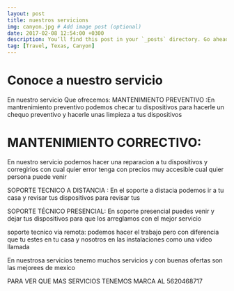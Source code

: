 ```yaml
---
layout: post
title: nuestros servicions
img: canyon.jpg # Add image post (optional)
date: 2017-02-08 12:54:00 +0300
description: You’ll find this post in your `_posts` directory. Go ahead and edit it and re-build the site to see your changes. # Add post description (optional)
tag: [Travel, Texas, Canyon]
---
```


# Conoce a nuestro servicio 
En nuestro servicio Que ofrecemos: MANTENIMIENTO PREVENTIVO :En mantrenimiento preventivo podemos checar tu dispositivos para hacerle un chequo preventivo y hacerle unas limpieza a tus dispositivos

# MANTENIMIENTO CORRECTIVO:
En nuestro servicio podemos hacer una reparacion a tu dispositivos y corregirlos con cual quier error tenga con precios muy accesible cual quier persona puede venir

SOPORTE TECNICO A DISTANCIA : En el soporte a distacia podemos ir a tu casa y revisar tus dispositivos para revisar tus

SOPORTE TÉCNICO PRESENCIAL: En soporte presencial puedes venir y dejar tus dispositivos para que los arreglamos con el mejor servicio

soporte tecnico via remota: podemos hacer el trabajo pero con diferencia que tu estes en tu casa y nosotros en las instalaciones como una video llamada

En nuestrosa servicios tenemo muchos servicios y con buenas ofertas son las mejorees de mexico 

PARA VER QUE MAS SERVICIOS TENEMOS MARCA AL 5620468717

